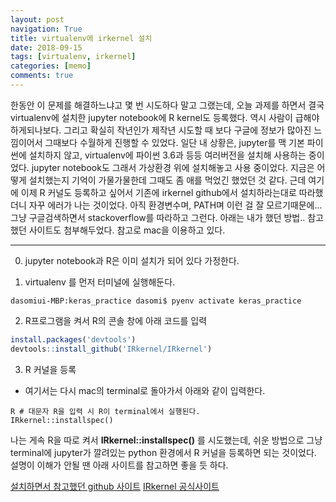 ```yaml
---
layout: post
navigation: True
title: virtualenv에 irkernel 설치
date: 2018-09-15
tags: [virtualenv, irkernel]
categories: [memo]
comments: true
---
```


한동안 이 문제를 해결하느냐고 몇 번 시도하다 말고 그랬는데, 오늘 과제를 하면서 결국 virtualenv에 설치한 jupyter notebook에 R kernel도 등록했다.
역시 사람이 급해야 하게되나보다. 그리고 확실히 작년인가 제작년 시도할 때 보다 구글에 정보가 많아진 느낌이어서 그때보다 수월하게 진행할 수 있었다.
일단 내 상황은,
jupyter를 맥 기본 파이썬에 설치하지 않고, virtualenv에 파이썬 3.6과 등등 여러버전을 설치해 사용하는 중이었다.
jupyter notebook도 그래서 가상환경 위에 설치해놓고 사용 중이었다. 지금은 어떻게 설치했는지 기억이 가물가물한데 그때도 좀 애를 먹었긴 했었던 것 같다.
근데 여기에 이제 R 커널도 등록하고 싶어서 기존에 irkernel github에서 설치하라는대로 따라했더니 자꾸 에러가 나는 것이었다.
아직 환경변수며, PATH며 이런 걸 잘 모르기때문에... 그냥 구글검색하면서 stackoverflow를 따라하고 그런다.
아래는 내가 했던 방법.. 참고했던 사이트도 첨부해두었다.
참고로 mac을 이용하고 있다.

---
0. jupyter notebook과 R은 이미 설치가 되어 있다 가정한다.


1. virtualenv 를 먼저 터미널에 실행해둔다.

~~~ shell
dasomiui-MBP:keras_practice dasomi$ pyenv activate keras_practice
~~~

2. R프로그램을 켜서 R의 콘솔 창에 아래 코드를 입력
~~~ R
install.packages('devtools')
devtools::install_github('IRkernel/IRkernel')
~~~

3. R 커널을 등록
- 여기서는 다시 mac의 terminal로 돌아가서 아래와 같이 입력한다.
~~~
R # 대문자 R을 입력 시 R이 terminal에서 실행된다.
IRkernel::installspec()
~~~

나는 게속 R을 따로 켜서 **IRkernel::installspec()** 를 시도했는데,
쉬운 방법으로 그냥 terminal에 jupyter가 깔려있는 python 환경에서 R 커널을 등록하면 되는 것이었다. 설명이 이해가 안될 땐 아래 사이트를 참고하면 좋을 듯 하다.


[설치하면서 참고했던 github 사이트](https://github.com/IRkernel/IRkernel/issues/499)
[IRkernel 공식사이트](https://irkernel.github.io/installation/)
